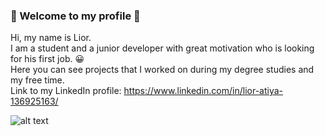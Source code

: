 ### 🌟 Welcome to my profile 🌟

Hi, my name is Lior.</br>
I am a student and a junior developer with great motivation who is looking for his first job. 😀</br>
Here you can see projects that I worked on during my degree studies and my free time.</br>
Link to my LinkedIn profile: https://www.linkedin.com/in/lior-atiya-136925163/ 

![alt text](http://www.up2me.co.il/imgs/79624486.png)
